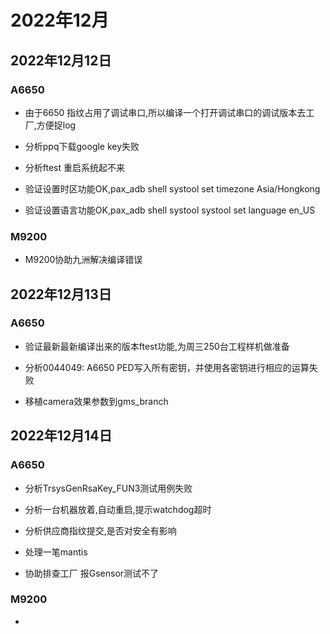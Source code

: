 # 2022年12月

## 2022年12月12日

### A6650

* 由于6650 指纹占用了调试串口,所以编译一个打开调试串口的调试版本去工厂,方便捉log

* 分析ppq下载google key失败

* 分析ftest 重启系统起不来

* 验证设置时区功能OK,pax_adb shell systool set timezone Asia/Hongkong

* 验证设置语言功能OK,pax_adb shell systool systool set language en_US

### M9200

* M9200协助九洲解决编译错误

## 2022年12月13日

### A6650

* 验证最新最新编译出来的版本ftest功能,为周三250台工程样机做准备

* 分析0044049: A6650 PED写入所有密钥，并使用各密钥进行相应的运算失败

* 移植camera效果参数到gms_branch


## 2022年12月14日

### A6650

* 分析TrsysGenRsaKey_FUN3测试用例失败

* 分析一台机器放着,自动重启,提示watchdog超时

* 分析供应商指纹提交,是否对安全有影响

* 处理一笔mantis

* 协助排查工厂 报Gsensor测试不了


### M9200

*